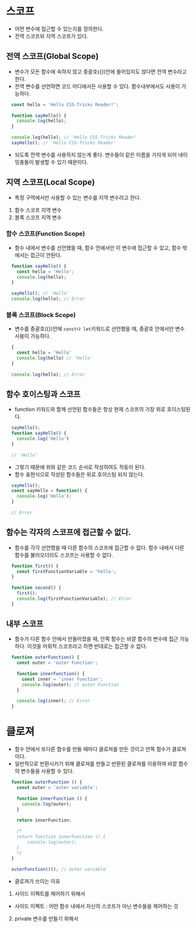 # 스코프
- 어떤 변수에 접근할 수 있는지를 정의한다.
- 전역 스코프와 지역 스코프가 있다.

## 전역 스코프(Global Scope)
- 변수가 모든 함수에 속하지 않고 중괄호({})안에 들어있지도 않다면 전역 변수라고 한다.
- 전역 변수를 선언하면 코드 어디에서든 사용할 수 있다. 함수내부에서도 사용이 가능하다.

```javascript
  const hello = 'Hello CSS-Tricks Reader!';
  
  function sayHello() {
    console.log(hello);
  }
  
  console.log(hello); // 'Hello CSS-Tricks Reader'
  sayHello(); // 'Hello CSS-Tricks Reader'
```

- 되도록 전역 변수를 사용하지 않는게 좋다. 변수들이 같은 이름을 가지게 되어 네이밍충돌이 발생할 수 있기 때문이다.

## 지역 스코프(Local Scope)
- 특정 구역에서만 사용할 수 있는 변수를 지역 변수라고 한다.
1. 함수 스코프 지역 변수
2. 블록 스코프 지역 변수

### 함수 스코프(Function Scope)
- 함수 내에서 변수를 선언했을 때, 함수 안에서만 이 변수에 접근할 수 있고, 함수 밖에서는 접근이 안된다.

```javascript
  function sayHello() {
    const hello = 'Hello';
    console.log(hello);
  }
  
  sayHello(); // 'Hello'
  console.log(hello); // Error
```

### 블록 스코프(Block Scope)
- 변수를 중괄호({})안에 `const나 let`키워드로 선언했을 때, 중괄호 안에서만 변수 사용이 가능하다.

```javascript
  {
    const hello = 'Hello'
    console.log(hello) // 'Hello'
  }
  
  console.log(hello); // Error
```

## 함수 호이스팅과 스코프
- function 키워드와 함께 선언된 함수들은 항상 현재 스코프의 가장 위로 호이스팅된다.
```javascript
  sayHello();
  function sayHello() {
    console.log('Hello')
  }
  
  // 'Hello'
```

- 그렇기 때문에 위와 같은 코드 순서로 작성하여도 작동이 된다.
- 함수 표현식으로 작성된 함수들은 위로 호이스팅 되지 않는다.

```javascript
  sayHello();
  const sayHello = function() {
    console.log('Hello');
  }
  
  // Error
```

## 함수는 각자의 스코프에 접근할 수 없다.
- 함수를 각각 선언했을 때 다른 함수의 스코프에 접근할 수 없다. 함수 내에서 다른 함수를 불러오더라도 스코프는 사용할 수 없다.

```javascript
  function first() {
    const firstFunctionVariable = 'hello';
  }
  
  function second() {
    first();
    console.log(firstFunctionVariable); // Error
  }
```

## 내부 스코프
- 함수가 다른 함수 안에서 만들어졌을 때, 안쪽 함수는 바깥 함수의 변수에 접근 가능하다. 이것을 어휘적 스코프라고 하면 반대로는 접근할 수 없다.

```javascript
  function outerFunction() {
    const outer = 'outer Function';
    
    function innerFunction() {
      const inner = 'inner Function';
      console.log(outer); // outer Function
    }
    
    console.log(inner); // Error
  }
```

# 클로져
- 함수 안에서 또다른 함수를 만들 때마다 클로져를 만든 것이고 안쪽 함수가 클로져이다. 
- 일반적으로 반환시키기 위해 클로져를 만들고 반환된 클로져를 이용하여 바깥 함수의 변수들을 사용할 수 있다.

```javascript
  function outerFunction () {
    const outer = 'outer variable';
    
    function innerFunction () {
      console.log(outer);
    }
    
    return innerFunction;
    
    /*
    return function innerFunction () {
    	console.log(outer);
    }
    */
  }
  
  outerFunction()(); // outer variable
```

- 클로져가 쓰이는 이유
1. 사이드 이펙트를 제어하기 위해서
  - 사이드 이펙트 : 어떤 함수 내에서 자신의 스코프가 아닌 변수들을 제어하는 것
2. private 변수를 만들기 위해서
